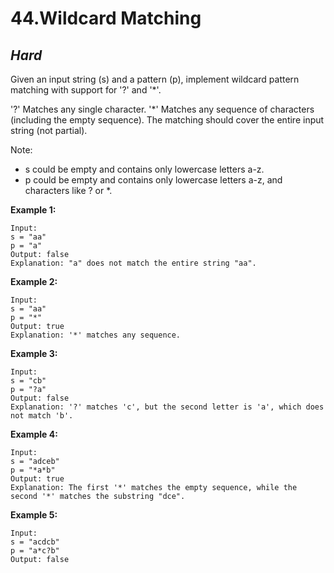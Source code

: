 44.Wildcard Matching
=========

*Hard*
---------

Given an input string (s) and a pattern (p), implement wildcard pattern matching with support for '?' and '*'.

'?' Matches any single character.
'*' Matches any sequence of characters (including the empty sequence).
The matching should cover the entire input string (not partial).

Note:

* s could be empty and contains only lowercase letters a-z.
* p could be empty and contains only lowercase letters a-z, and characters like ? or *.

**Example 1:**

    Input:
    s = "aa"
    p = "a"
    Output: false
    Explanation: "a" does not match the entire string "aa".

**Example 2:**

    Input:
    s = "aa"
    p = "*"
    Output: true
    Explanation: '*' matches any sequence.

**Example 3:**

    Input:
    s = "cb"
    p = "?a"
    Output: false
    Explanation: '?' matches 'c', but the second letter is 'a', which does not match 'b'.

**Example 4:**

    Input:
    s = "adceb"
    p = "*a*b"
    Output: true
    Explanation: The first '*' matches the empty sequence, while the second '*' matches the substring "dce".

**Example 5:**

    Input:
    s = "acdcb"
    p = "a*c?b"
    Output: false

